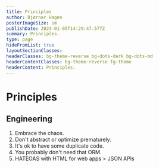 ```yaml
---
title: Principles
author: Bjørnar Hagen
posterImageSize: sm
publishDate: 2024-01-05T14:29:47.577Z
summary: Principles.
type: page
hideFromList: true
layoutSectionClasses:
headerClasses: bg-theme-reverse bg-dots-dark bg-dots-md
headerContentClasses: bg-theme-reverse fg-theme
headerContent: Principles.
---
```


# Principles

## Engineering

1. Embrace the chaos.
2. Don't abstract or optimize prematurely.
3. It's ok to have some duplicate code.
4. You probably don't need that ORM.
5. HATEOAS with HTML for web apps > JSON APIs

